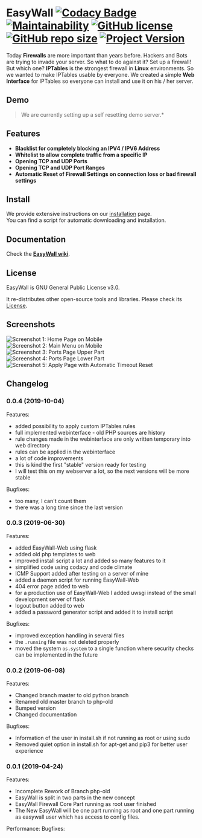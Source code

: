 # EasyWall [![Codacy Badge](https://api.codacy.com/project/badge/Grade/3e06b3dc52b34cca839c8848d799d251)](https://www.codacy.com/app/jpylypiw/easywall?utm_source=github.com&amp;utm_medium=referral&amp;utm_content=jpylypiw/easywall&amp;utm_campaign=Badge_Grade) [![Maintainability](https://api.codeclimate.com/v1/badges/1da84d05446c7a18aece/maintainability)](https://codeclimate.com/github/jpylypiw/easywall/maintainability) [![GitHub license](https://img.shields.io/github/license/jpylypiw/easywall.svg)](https://github.com/jpylypiw/easywall/blob/master/LICENSE) [![GitHub repo size](https://img.shields.io/github/repo-size/jpylypiw/easywall.svg)](https://github.com/jpylypiw/easywall) [![Project Version](https://img.shields.io/badge/release-alpha-red.svg)](https://github.com/jpylypiw/easywall)

Today **Firewalls** are more important than years before. Hackers and Bots are trying to invade your server. So what to do against it?
Set up a firewall! But which one? **IPTables** is the strongest firewall in **Linux** environments. So we wanted to make IPTables usable by everyone. We created a simple **Web Interface** for IPTables so everyone can install and use it on his / her server.

## Demo

> We are currently setting up a self resetting demo server.*

## Features

- **Blacklist for completely blocking an IPV4 / IPV6 Address**
- **Whitelist to allow complete traffic from a specific IP**
- **Opening TCP and UDP Ports**
- **Opening TCP and UDP Port Ranges**
- **Automatic Reset of Firewall Settings on connection loss or bad firewall settings**

## Install

We provide extensive instructions on our [installation](https://github.com/jpylypiw/easywall/blob/master/INSTALL.md) page.  
You can find a script for automatic downloading and installation.

## Documentation

Check the **[EasyWall wiki](https://github.com/jpylypiw/easywall/wiki)**.

## License

EasyWall is GNU General Public License v3.0.

It re-distributes other open-source tools and libraries. Please check its [License](https://github.com/jpylypiw/easywall/blob/master/LICENSE).

## Screenshots

![Screenshot 1: Home Page on Mobile](http://i.imgur.com/vEneFWK.png)
![Screenshot 2: Main Menu on Mobile](http://i.imgur.com/zxCcPQW.png)
![Screenshot 3: Ports Page Upper Part](http://i.imgur.com/qYjxXNZ.png)
![Screenshot 4: Ports Page Lower Part](http://i.imgur.com/zdN0oRu.png)
![Screenshot 5: Apply Page with Automatic Timeout Reset](http://i.imgur.com/BaWMkZD.png)

## Changelog

### 0.0.4 (2019-10-04)

Features:

- added possibility to apply custom IPTables rules
- full implemented webinterface - old PHP sources are history
- rule changes made in the webinterface are only written temporary into web directory
- rules can be applied in the webinterface
- a lot of code improvements
- this is kind the first "stable" version ready for testing
- I will test this on my webserver a lot, so the next versions will be more stable

Bugfixes:

- too many, I can't count them
- there was a long time since the last version

### 0.0.3 (2019-06-30)

Features:

- added EasyWall-Web using flask
- added old php templates to web
- improved install script a lot and added so many features to it
- simplified code using codacy and code climate
- ICMP Support added after testing on a server of mine
- added a daemon script for running EasyWall-Web
- 404 error page added to web
- for a production use of EasyWall-Web I added uwsgi instead of the small development server of flask
- logout button added to web
- added a password generator script and added it to install script

Bugfixes:

- improved exception handling in several files
- the `.running` file was not deleted properly
- moved the system `os.system` to a single function where security checks can be implemented in the future

### 0.0.2 (2019-06-08)

Features:

- Changed branch master to old python branch
- Renamed old master branch to php-old
- Bumped version
- Changed documentation

Bugfixes:

- Information of the user in install.sh if not running as root or using sudo
- Removed quiet option in install.sh for apt-get and pip3 for better user experience

### 0.0.1 (2019-04-24)

Features:

- Incomplete Rework of Branch php-old
- EasyWall is split in two parts in the new concept
- EasyWall Firewall Core Part running as root user finished
- The New EasyWall will be one part running as root and one part running as easywall user which has access to config files.

Performance:
Bugfixes:
